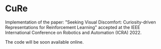 # CuRe
Implementation of the paper: "Seeking Visual Discomfort: Curiosity-driven Representations for Reinforcement Learning" accepted at the IEEE International Conference on Robotics and Automation (ICRA) 2022.

The code will be soon available online.
